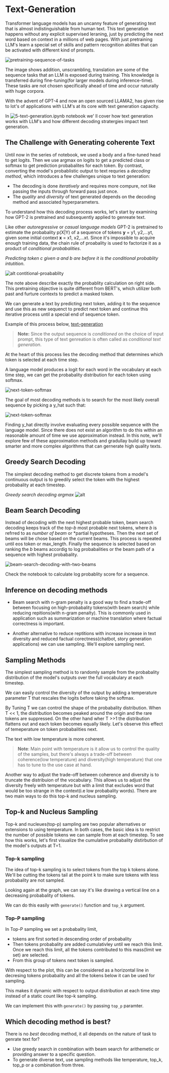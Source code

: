 # Text-Generation

Transformer language models has an uncanny feature of generating text that is almost indistinguishable from human text. This text generation happens without any explicit supervised leraning, just by predicting the next word based on context in a millions of web pages. With just pretraining LLM's learn a special set of skills and pattern recognition abilites that can be activated with different kind of prompts.

![pretraining-sequence-of-tasks](../notes/images/5-text-generation/pretraining-model-sequence-of-tasks.png)

The image shows addition, unscrambling, translation are some of the sequence tasks that an LLM is exposed during training. This knowledge is transferred during fine-tuning(for larger models during inference-time). These tasks are not chosen specifically ahead of time and occur naturally with huge corpora.

With the advent of GPT-4 and now an open sourced LLAMA2, has given rise to lot's of applications with LLM's at its core with text generation capacity.

In ![5-text-generation.ipynb](../notebooks/5-text-generation.ipynb) notebook we'
ll cover how text generation works with LLM's and how different decoding stratergies impact text generation.

## The Challenge with Generating coherente Text

Until now in the series of notebook, we used a body and a fine-tuned head to get logits. Then we use argmax on logits to get a predicted class or softmax to get prediction probabalites for each token. By contrast, converting the model's probablistic output to text requries a *decoding method*, which introduces a few challenges unique to text generation:

* The decoding is done *iteratively* and requires more compure, not like passing the inputs through forward pass just once.
* The *quality* and *diversity* of text generated depends on the decoding method and associated hyperparameters.

To understand how this decoding process works, let's start by examining how GPT-2 is pretrained and subsequently applied to genreate text.

Like other *autoregressive* or *casual language models* GPT-2 is pretrained to estimate the probabality p(X|Y) of a sequence of tokens **y** = y1, y2,...yt, given some initial context **x** = x1, x2,...xt. Since it's impossible to acquire enough training data, the chain rule of proabality is used to factorize it as a product of *conditional probabalities*.

*Predicting token c given a and b are before it is the conditional probablity intutition*.

![alt contitional-proabablity](../notes/images/5-text-generation/llm-product-of-conditional-probabalities.png)

The note above describe exactly the probablity calculation on right side. This pretraining objective is quite different from BERT's, which utilizer both past and furture contexts to predict a masked token.

We can generate a text by predicting next token, adding it to the sequence and use this as new sequenct to predict next token and continue this iterative process until a special end of sequence token.

Example of this process below,
[text-generation](../notes/images/5-text-generation/text-generation.png)

> **Note:** Since the output sequence is *conditioned* on the choice of input prompt, this type of text genreation is often called as *conditional text generation*.

At the heart of this process lies the decoding method that determines which token is selected at each time step.

A language model produces a logit for each word in  the vocabulary at each time step, we can get the probabality distribution for each token using softmax.

![next-token-softmax](../notes/images/5-text-generation/next-token-softmax.png)

The goal of most decoding methods is to search for the most likely overall sequence by picking a y_hat such that:

![next-token-softmax](../notes/images/5-text-generation/next-token-argmax.png)


Finding y_hat directly involve evaluating every possible sequence with the language model. Since there does not exist an algorithm to do this within an reasonable amount of time we use approximation instead. In this note, we'll explore few of these approximation methods and gradullay build up toward smarter and more complex algorithms that can gernerate high quality texts.

## Greedy Search Decoding

The simplest decoding method to get discrete tokens from a model's continuous output is to greedily select the token with the highest probabality at each timestep.

*Greedy search decoding argmax*
![alt](../notes/images/5-text-generation/greedy-search-decoding.png)

## Beam Search Decoding

Instead of decoding with the next highest probable token, beam search decoding keeps track of the *top-b* most probable next tokens, where *b* is refrred to as *number of beam* or *partial hypotheses. Then the next set of beams will be chose based on the current beams. This process is repeated until eos token or max_length. Finally the sequence is selected based on ranking the *b* beams accordig to log probabalities or the beam path of a sequence with highest probabality.

![beam-search-decoding-with-two-beams](../notes/images/5-text-generation/beam-search-with-two-beams.png)

Check the notebook to calculate log probablity score for a sequence.

## Inference on decoding methods

* Beam search with n-gram penalty is a good way to find a trade-off between focusing on high-probabality tokens(with beam search) while reducing repitions(with n-gram penalty). This is commonly used in application such as summarization or machine translation where factual correctness is important.

* Another alternative to reduce reptitions with increase increase in text diversity and reduced factual corectness(chatbot, story generation applications) we can use sampling. We'll explore sampling next.

## Sampling Methods

The simplest sampling method is to randomly sample from the probabality distribution of the model's outputs over the full vocabulary at each timestep.

We can easily control the diversity of the output by adding a temperature parameter T that rescales the logits before taking the softmax.

By Tuning T we can control the shape of the probabality distribution. When T << 1, the distribution becomes peaked around the origin and the rare tokens are suppressed. On the other hand wher T >>1 the distribution flattens out and each token becomes equally likely. Let's observe this effect of temeperature on token probabalities next.

The text with low temperature is more coherent.

> **Note**: Main point with temperature is it allow us to control the quality of the samples, but there's always a trade-off between coherence(low temperature) and diversity(high temperature) that one has to tune to the use case at hand.

Another way to adjust the trade-off between coherence and diversity is to truncate the distribuion of the vocabulary. This allows us to adjust the diversity freely with temperature but with a limit that excludes word that would be too strange in the context(i.e low probabality words). There are two main ways to do this top-k and nucleus sampling.

## Top-k and Nucleus Sampling

Top-k and nucleues(top-p) sampling are two popular alternatives or extensions to using temperature. In both cases, the basic idea is to restrict the number of possible tokens we can sample from at each timestep. To see how this works, let's first visualize the cumulative probabality distirbution of the model's outputs at T=1.

### Top-k sampling

The idea of top-k sampling is to select tokens from the top k tokens alone. We'll be cutting the tokens tail at the point k to make sure tokens with less probabality are not sampled.

Looking again at the graph, we can say it's like drawing a vertical line on a decreasing probabality of tokens.

We can do this easily with `generate()` function and `top_k` argument.

### Top-P sampling

In Top-P sampling we set a probabality limit,
* tokens are first sorted in descending order of probabality
* Then tokens probabality are added cumulativley until we reach this limit. Once we reach this limit, all the tokens contributed to this mass(limit we set) are selected.
* From this group of tokens next token is sampled.

With respect to the plot, this can be considered as a horizontal line in decresing tokens probabality and all the tokens below it can be used for sampling.

This makes it dynamic with respect to output distribution at each time step instead of a static count like top-k sampling.

We can implement this with `generate()` by passing `top_p` paramter.

## Which decoding method is best?

There is no *best* decoding method, it all depends on the nature of task to genrate text for?

* Use greedy search in combination with beam search for arithemetic or providing answer to a specific question.
* To generate diverse text, use sampling methods like temperature, top_k, top_p or a combination from three.